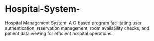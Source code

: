 # Hospital-System-
Hospital Management System: A C-based program facilitating user authentication, reservation management, room availability checks, and patient data viewing for efficient hospital operations.
